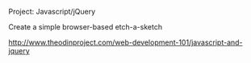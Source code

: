 Project: Javascript/jQuery

Create a simple browser-based etch-a-sketch

http://www.theodinproject.com/web-development-101/javascript-and-jquery
